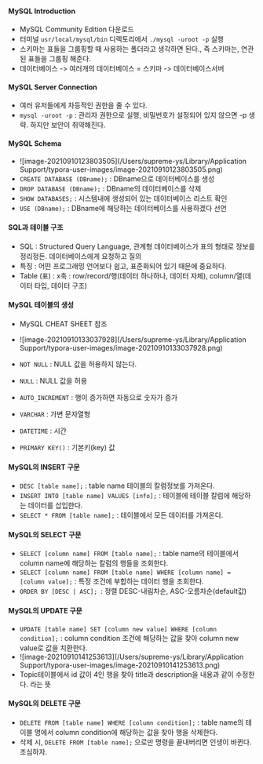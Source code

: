 #### MySQL Introduction

* MySQL Community Edition 다운로드
* 터미널 `usr/local/mysql/bin` 디렉토리에서 `./mysql -uroot -p` 실행
* 스키마는 표들을 그룹핑할 때 사용하는 폴더라고 생각하면 된다., 즉 스키마는, 연관된 표들을 그룹핑 해준다.
* 데이터베이스 -> 여러개의 데이터베이스 = 스키마 -> 데이터베이스서버 

#### MySQL Server Connection

- 여러 유저들에게 차등적인 권한을 줄 수 있다. 
- `mysql -uroot -p` : 관리자 권한으로 실행, 비밀번호가 설정되어 있지 않으면 -p 생략. 하지만 보안이 취약해진다.

#### MySQL Schema

- ![image-20210910123803505](/Users/supreme-ys/Library/Application Support/typora-user-images/image-20210910123803505.png)
- `CREATE DATABASE (DBname);` : DBname으로 데이터베이스를 생성
- `DROP DATABASE (DBname);` : DBname의 데이터베이스를 삭제 
- `SHOW DATABASES;` : 시스템내에 생성되어 있는 데이터베이스 리스트 확인
- `USE (DBname);` : DBname에 해당하는 데이터베이스를 사용하겠다 선언

#### SQL과 테이블 구조

- SQL : Structured Query Language, 관계형 데이터베이스가 표의 형태로 정보를 정리정돈. 데이터베이스에게 요청하고 질의
- 특징 : 어떤 프로그래밍 언어보다 쉽고, 표준화되어 있기 때문에 중요하다.
- Table (표) : x축 : row/record/행(데이터 하나하나, 데이터 자체), column/열(데이터 타입, 데이터 구조)

#### MySQL 테이블의 생성

- MySQL CHEAT SHEET 참조
- ![image-20210910133037928](/Users/supreme-ys/Library/Application Support/typora-user-images/image-20210910133037928.png)

- `NOT NULL` : NULL 값을 허용하지 않는다.
- `NULL` : NULL 값을 허용
- `AUTO_INCREMENT` : 행이 증가하면 자동으로 숫자가 증가
- `VARCHAR` : 가변 문자열형
- `DATETIME` : 시간
- `PRIMARY KEY()` : 기본키(key) 값

#### MySQL의 INSERT 구문

- `DESC [table name];` : table name 테이블의 칼럼정보를 가져온다.
- `INSERT INTO [table name] VALUES [info];` : 테이블에 테이블 칼럼에  해당하는 데이터를 삽입한다.
- `SELECT * FROM [table name];` : 테이블에서 모든 데이터를 가져온다.

#### MySQL의 SELECT 구문

- `SELECT [column name] FROM [table name];` : table name의 테이블에서 column name에 해당하는 칼럼의 행들을 조회한다.
- `SELECT [column name] FROM [table name] WHERE [column name] = [column value];` : 특정 조건에 부합하는 데이터 행을 조회한다.
- `ORDER BY [DESC | ASC]; `: 정렬 DESC-내림차순, ASC-오름차순(default값)

#### MySQL의 UPDATE 구문

- `UPDATE [table name] SET [column new value] WHERE [column condition];` : column condition 조건에 해당하는  값을 찾아 column new value로 값을 치환한다.
- ![image-20210910141253613](/Users/supreme-ys/Library/Application Support/typora-user-images/image-20210910141253613.png)
- Topic테이블에서 id 값이 4인 행을 찾아 title과 description을 내용과 같이 수정한다. 라는 뜻

#### MySQL의 DELETE 구문

- `DELETE FROM [table name] WHERE [column condition];` : table name의 테이블 명에서 column condition에 해당하는 값을 찾아 행을 삭제한다.
- 삭제 시, `DELETE FROM [table name];` 으로만 명령을 끝내버리면 인생이 바뀐다. 조심하자.